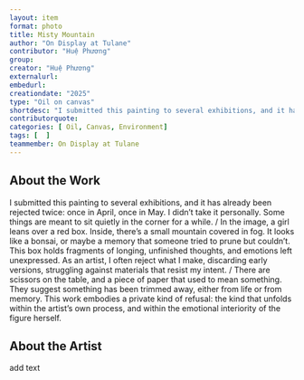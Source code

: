 ```yaml
---
layout: item
format: photo
title: Misty Mountain
author: "On Display at Tulane"
contributor: "Huệ Phương"
group: 
creator: "Huệ Phương"
externalurl: 
embedurl: 
creationdate: "2025"
type: "Oil on canvas"
shortdesc: "I submitted this painting to several exhibitions, and it has already been rejected twice."
contributorquote: 
categories: [ Oil, Canvas, Environment]
tags: [  ]
teammember: On Display at Tulane
---
```


## About the Work

I submitted this painting to several exhibitions, and it has already been rejected twice: once in April, once in May. I didn’t take it personally. Some things are meant to sit quietly in the corner for a while. / In the image, a girl leans over a red box. Inside, there’s a small mountain covered in fog. It looks like a bonsai, or maybe a memory that someone tried to prune but couldn’t. This box holds fragments of longing, unfinished thoughts, and emotions left unexpressed. As an artist, I often reject what I make, discarding early versions, struggling against materials that resist my intent. / There are scissors on the table, and a piece of paper that used to mean something. They suggest something has been trimmed away, either from life or from memory. This work embodies a private kind of refusal: the kind that unfolds within the artist’s own process, and within the emotional interiority of the figure herself.

## About the Artist

add text
